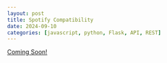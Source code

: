 ```yaml
---
layout: post
title: Spotify Compatibility
date: 2024-09-10
categories: [javascript, python, Flask, API, REST]
---
```


[Coming Soon!](https://laurencepy.github.io/Spotify-Compatibility/)

